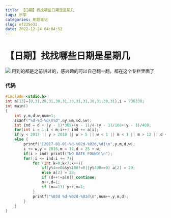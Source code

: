 ```yaml
---
title: 【日期】找找哪些日期是星期几
tags: 乐学
categories: 刷题笔记
slug: ef225e31
date: 2022-12-24 04:04:52
---
```


# 【日期】找找哪些日期是星期几

![](https://img-blog.csdnimg.cn/0cced044aa794f37beec0efc3128e217.png)
用到的都是之前讲过的，感兴趣的可以自己翻一翻，都在这个专栏里面了
### 代码 
```c
#include <stdio.h>
int a[13]={0,31,28,31,30,31,30,31,31,30,31,30,31},i = 736330;
int main()
{
	int y,m,d,w,num=1;
	scanf("%d-%d-%d\n%d",&y,&m,&d,&w);
	int ind = d + (y - 1)*365+(y - 1)/4-(y - 1)/100+(y - 1)/400;
	for(int i = 1;i < m;i++) ind += a[i];
	if(y < 2017 || y > 2018 || w > 5 || w < 1 || m < 1 || m > 12 || d < 1 || d > a[m]) printf("[2017-01-01~%d-%02d-%02d,%d]\nERROR!\n",y,m,d,w);
	else {
		printf("[2017-01-01~%d-%02d-%02d,%d]\n",y,m,d,w);
		i += w,y = 2016,m = 12,d = 25 + w;
		if(i > ind) printf("NO DATE FOUND!\n");
		for(;i <= ind;i += 7){
			for (int k=0;k<7;k++){
				if(y%4==0&&y%100!=0||y%400==0) a[2] = 29;
				else a[2] = 28;
				if (d++!=a[m]) continue;
				m++,d=1;
				if (m==13) y++,m=1; 
			}
			printf("%03d %d-%02d-%02d\n",num++,y,m,d);
		}
	}
}
```